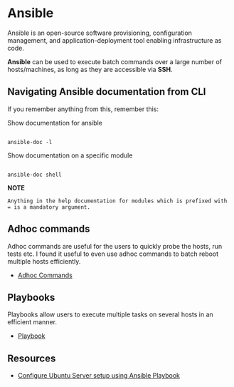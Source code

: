 # Ansible

Ansible is an open-source software provisioning, configuration management, and application-deployment tool enabling infrastructure as code.

**Ansible** can be used to execute batch commands over a large number of hosts/machines, as long as they are accessible via **SSH**.

## Navigating Ansible documentation from CLI

If you remember anything from this, remember this:


Show documentation for ansible
```shell

ansible-doc -l
```

Show documentation on a specific module

```shell

ansible-doc shell
```

**NOTE**
```text
Anything in the help documentation for modules which is prefixed with = is a mandatory argument.
```


## Adhoc commands

Adhoc commands are useful for the users to quickly probe the hosts, run tests etc. I found it useful to even use adhoc commands to batch reboot multiple hosts efficiently.

* [Adhoc Commands](adhoc.md)

## Playbooks

Playbooks allow users to execute multiple tasks on several hosts in an efficient manner.

* [Playbook](playbook.md)

## Resources

* [Configure Ubuntu Server setup using Ansible Playbook](https://www.digitalocean.com/community/tutorials/how-to-use-ansible-to-automate-initial-server-setup-on-ubuntu-18-04)
